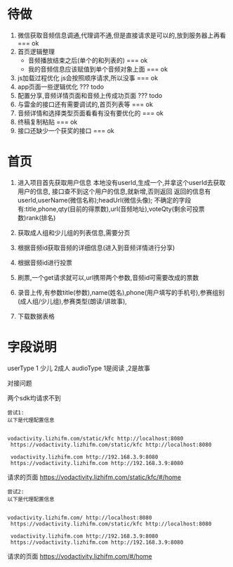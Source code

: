 # 待做

1. 微信获取音频信息调通,代理调不通,但是直接请求是可以的,放到服务器上再看  === ok 
2. 首页逻辑整理
    * 音频播放结束之后(单个的和列表的) === ok
    * 我的音频信息应该赋值到单个音频对象上面 === ok
3. js加载过程优化 js会按照顺序请求,所以没事  === ok
4. app页面一些逻辑优化  ??? todo
5. 配置分享,音频详情页面和音频上传成功页面   ??? todo
6. 与雷金的接口还有需要调试的,首页列表等  === ok
7. 音频详情和选择类型页面看看有没有要优化的   === ok
8. 终稿复制粘贴    === ok
9. 接口还缺少一个获奖的接口  === ok

# 首页

1. 进入项目首先获取用户信息
    本地没有userId,生成一个,并拿这个userId去获取用户的信息,
    接口查不到这个用户的信息,就新增,否则返回
    返回的信息有userId,userName(微信名称);headUrl(微信头像);
    不确定的字段有:title,phone,qty(目前的得票数),url(音频地址),voteQty(剩余可投票数)rank(排名)
2. 获取成人组和少儿组的列表信息,需要分页

3. 根据音频id获取音频的详细信息(进入到音频详情进行分享)

4. 根据音频id进行投票

5. 刷票,一个get请求就可以,url携带两个参数,音频id可需要改成的票数

6. 录音上传,有参数title(参数),name(姓名),phone(用户填写的手机号),参赛组别(成人组/少儿组),参赛类型(朗读/讲故事),

7. 下载数据表格







#  字段说明
   userType 1 少儿 2成人
   audioType 1是阅读 ,2是故事



   对接问题

   两个sdk均请求不到
   

    尝试1:
    以下是代理配置信息

   ```

   vodactivity.lizhifm.com/static/kfc http://localhost:8080
    https://vodactivity.lizhifm.com/static/kfc http://localhost:8080

    vodactivity.lizhifm.com http://192.168.3.9:8080
    https://vodactivity.lizhifm.com http://192.168.3.9:8080

   ```

   请求的页面
   https://vodactivity.lizhifm.com/static/kfc/#/home


    尝试2:
    以下是代理配置信息

   ```

   vodactivity.lizhifm.com/ http://localhost:8080
    https://vodactivity.lizhifm.com/static/kfc http://localhost:8080

    vodactivity.lizhifm.com http://192.168.3.9:8080
    https://vodactivity.lizhifm.com http://192.168.3.9:8080

   ```

   请求的页面
   https://vodactivity.lizhifm.com/#/home

